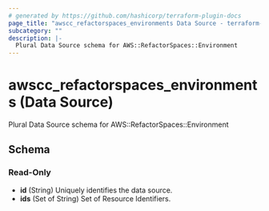 ```yaml
---
# generated by https://github.com/hashicorp/terraform-plugin-docs
page_title: "awscc_refactorspaces_environments Data Source - terraform-provider-awscc"
subcategory: ""
description: |-
  Plural Data Source schema for AWS::RefactorSpaces::Environment
---
```


# awscc_refactorspaces_environments (Data Source)

Plural Data Source schema for AWS::RefactorSpaces::Environment



<!-- schema generated by tfplugindocs -->
## Schema

### Read-Only

- **id** (String) Uniquely identifies the data source.
- **ids** (Set of String) Set of Resource Identifiers.



